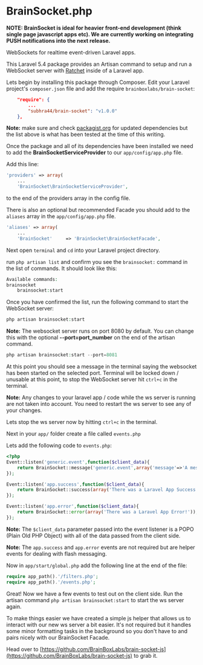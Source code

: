 BrainSocket.php
============

**NOTE: BrainSocket is ideal for heavier front-end development (think single page javascript apps etc). We are currently working on integrating PUSH notifications into the next release.**

WebSockets for realtime event-driven Laravel apps.

This Laravel 5.4 package provides an Artisan command to setup and run a WebSocket server
with [Ratchet](http://socketo.me/) inside of a Laravel app.

Lets begin by installing this package through Composer. Edit your Laravel project's `composer.json` file and add the require `brainboxlabs/brain-socket`:

```json
	"require": {
		...
		"subhra44/brain-socket": "v1.0.0"
	},
```

**Note:** make sure and check [packagist.org](https://packagist.org) for updated dependencies but the list above is what has been tested at the time of this writing.

Once the package and all of its dependencies have been installed we need to add the **BrainSocketServiceProvider** to our `app/config/app.php` file.

Add this line:

```php
'providers' => array(
	...
	'BrainSocket\BrainSocketServiceProvider',
```

to the end of the providers array in the config file.

There is also an optional but recommended Facade you should add to the `aliases` array in the `app/config/app.php` file.

```php
'aliases' => array(
	...
	'BrainSocket'     => 'BrainSocket\BrainSocketFacade',
```

Next open `terminal` and `cd` into your Laravel project directory.

run `php artisan list` and confirm you see the `brainsocket:` command in the list of commands. It should look like this:

```php
Available commands:
brainsocket
	brainsocket:start
```

Once you have confirmed the list, run the following command to start the WebSocket server:

```php
php artisan brainsocket:start
```

**Note:** The websocket server runs on port 8080 by default. You can change this with the optional **--port=port_number** on the end of the artisan command.

```php
php artisan brainsocket:start --port=8081
```

At this point you should see a message in the terminal saying the websocket has been started on the selected port. Terminal will be locked down / unusable at this point, to stop the WebSocket server
hit `ctrl+c` in the terminal.

**Note:** Any changes to your laravel app / code while the ws server is running are not taken into account. You need to restart the ws server to see any of your changes.

Lets stop the ws server now by hitting `ctrl+c` in the terminal.

Next in your `app/` folder create a file called `events.php`

Lets add the following code to `events.php`:

```php
<?php
Event::listen('generic.event',function($client_data){
	return BrainSocket::message('generic.event',array('message'=>'A message from a generic event fired in Laravel!'));
});

Event::listen('app.success',function($client_data){
	return BrainSocket::success(array('There was a Laravel App Success Event!'));
});

Event::listen('app.error',function($client_data){
	return BrainSocket::error(array('There was a Laravel App Error!'));
});
```

**Note:** The `$client_data` parameter passed into the event listener is a POPO (Plain Old PHP Object) with all of the data passed from the client side.

**Note:** The `app.success` and `app.error` events are not required but are helper events for dealing with flash messaging.

Now in `app/start/global.php` add the following line at the end of the file:

```php
require app_path().'/filters.php';
require app_path().'/events.php';
```

Great! Now we have a few events to test out on the client side. Run the artisan command `php artisan brainsocket:start` to start the ws server again.

To make things easier we have created a simple js helper that allows us to interact with our new ws server a bit easier.
It's not required but it handles some minor formatting tasks in the background so you don't have to and pairs nicely with our BrainSocket Facade.

Head over to [https://github.com/BrainBoxLabs/brain-socket-js](https://github.com/BrainBoxLabs/brain-socket-js) to grab it.